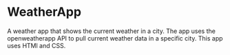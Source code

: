# WeatherApp
A weather app that shows the current weather in a city. The app uses the openweatherapp API to pull current weather data in a specific city.
This app uses HTMl and CSS.

